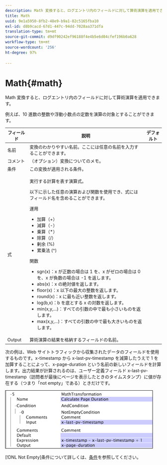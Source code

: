 ```yaml
---
description: Math 変換すると、ログエントリ内のフィールドに対して算術演算を適用できます。
title: Math
uuid: 9e1a5950-8fb2-48e9-b9a1-82c5165fba10
exl-id: d8b9cacd-67d1-447c-94dd-7028aa371dfa
translation-type: tm+mt
source-git-commit: d9df90242ef96188f4e4b5e6d04cfef196b0a628
workflow-type: tm+mt
source-wordcount: '256'
ht-degree: 97%

---
```


# Math{#math}

Math 変換すると、ログエントリ内のフィールドに対して算術演算を適用できます。

例えば、10 進数の整数や浮動小数点の定数を演算の対象とすることができます。

<table id="table_FDF3DDF1960E43E391A67C9DC2A0E302"> 
 <thead> 
  <tr> 
   <th colname="col1" class="entry"> フィールド </th> 
   <th colname="col2" class="entry"> 説明 </th> 
   <th colname="col3" class="entry"> デフォルト </th> 
  </tr> 
 </thead>
 <tbody> 
  <tr> 
   <td colname="col1"> 名前 </td> 
   <td colname="col2"> 変換のわかりやすい名前。ここには任意の名前を入力することができます。 </td> 
   <td colname="col3"></td> 
  </tr> 
  <tr> 
   <td colname="col1"> コメント </td> 
   <td colname="col2"> （オプション）変換についてのメモ。 </td> 
   <td colname="col3"></td> 
  </tr> 
  <tr> 
   <td colname="col1"> 条件 </td> 
   <td colname="col2"> この変換が適用される条件。 </td> 
   <td colname="col3"></td> 
  </tr> 
  <tr> 
   <td colname="col1"> 式 </td> 
   <td colname="col2"> <p>実行する計算を表す演算式。 </p> <p> 以下に示した任意の演算および関数を使用でき、式にはフィールド名を含めることができます。 </p> <p> 運用 
     <ul id="ul_DB5915FADA0A41A3B11F1F48615F40A9">
      <li id="li_CA9EA97243F04760A81313C17EE057B3"> 加算（+） </li>
      <li id="li_908A272EBA2340098C20F22AA8D9ED26"> 減算（-） </li>
      <li id="li_C62257FF3AAB436D9148BBEA441621D7"> 乗算（*） </li>
      <li id="li_B5A9EAB3E49D4CB9A297172199F23542"> 除算（/） </li>
      <li id="li_D2D2B51DB2C8412A9B6F9D5F3CC03F8A"> 剰余 (%) </li>
      <li id="li_07E7E368FFD2437A852B785E159848E5"> 累乗法 (^) </li>
     </ul></p> <p>関数 
     <ul id="ul_E335AE8D684340AA998C4A2633FFDEE1">
      <li id="li_E036FF0B5DF244DDBFEDA9BFEDC62251"> sgn(x)：x が正数の場合は 1 を、x がゼロの場合は 0 を、x が負数の場合は -1 を返します。 </li>
      <li id="li_90CD8899DDC14778A95930C2768C82BC"> abs(x)：x の絶対値を返します。 </li>
      <li id="li_F4AF23F343F74BD88B7166B1C2BB065E"> floor(x)：x 以下の最大の整数を返します。 </li>
      <li id="li_A31379A3659240C3A629BFAF19A6DDF1"> round(x)：x に最も近い整数を返します。 </li>
      <li id="li_9C0A0F3A4A304026B543F2A64B98B922"> log(b,x)：b を底とする x の対数を返します。 </li>
      <li id="li_124D62C2CA5A42CBBCC5DB18FAA8920E"> min(x,y,...)：すべての引数の中で最も小さいものを返します。 </li>
      <li id="li_3B7B9FC1C0BF4E7688F9F49130B97B7F"> max(x,y,...)：すべての引数の中で最も大きいものを返します。 </li>
     </ul></p> </td> 
   <td colname="col3"></td> 
  </tr> 
  <tr> 
   <td colname="col1"> Output </td> 
   <td colname="col2"> 算術演算の結果を格納するフィールドの名前。 </td> 
   <td colname="col3"></td> 
  </tr> 
 </tbody> 
</table>

次の例は、Web サイトトラフィックから収集されたデータのフィールドを使用するものです。x-timestamp から x-last-pv-timestamp を減算したうえで 1 を加算することによって、x-page-duration という名前の新しいフィールドを計算します。出力結果が計算されるのは、ユーザー定義フィールド x-last-pv-timestamp（訪問者が最後にページを表示したときのタイムスタンプ）に値が存在する（つまり「not empty」である）ときだけです。

![](assets/cfg_TransformationType_Math.png)

[!DNL Not Empty]条件について詳しくは、[条件](../../../../../home/c-dataset-const-proc/c-conditions/c-abt-cond.md)を参照してください。
